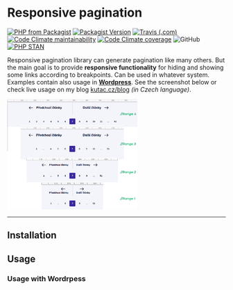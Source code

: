 # Responsive pagination

[![PHP from Packagist](https://img.shields.io/packagist/php-v/arxeiss/responsive-pagination)](#TODO)
[![Packagist Version](https://img.shields.io/packagist/v/arxeiss/responsive-pagination)](#TODO)
[![Travis (.com)](https://img.shields.io/travis/com/arxeiss/responsive-pagination?label=Travis)](https://travis-ci.com/arxeiss/responsive-pagination)
[![Code Climate maintainability](https://img.shields.io/codeclimate/maintainability/arxeiss/responsive-pagination?logo=code-climate)](https://codeclimate.com/github/arxeiss/responsive-pagination)
[![Code Climate coverage](https://img.shields.io/codeclimate/coverage/arxeiss/responsive-pagination?logo=code-climate)](https://codeclimate.com/github/arxeiss/responsive-pagination)
![GitHub](https://img.shields.io/github/license/arxeiss/responsive-pagination)
[![PHP STAN](https://img.shields.io/badge/phpstan-level%208-informational)](https://github.com/phpstan/phpstan)

Responsive pagination library can generate pagination like many others. But the main goal is to provide **responsive functionality** for hiding and showing some links according to breakpoints. Can be used in whatever system. Examples contain also usage in [**Wordpress**](#usage-with-wordpress).
See the screenshot below or check live usage on my blog [kutac.cz/blog](https://www.kutac.cz/blog?strana=7) *(in Czech language)*.

<a href="https://github.com/arxeiss/responsive-pagination/blob/master/docs/responzive-pagination-screen.png?raw=true"><img src="https://github.com/arxeiss/responsive-pagination/blob/master/docs/responzive-pagination-screen.png?raw=true" alt="Responsive pagination screenshot" width="300"></a>

---

## Installation

## Usage

### Usage with Wordrpess
